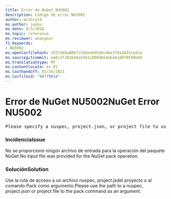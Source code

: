 ```yaml
---
title: Error de NuGet NU5002
description: Código de error NU5002
author: mishra14
ms.author: jodou
ms.date: 8/3/2018
ms.topic: reference
ms.reviewer: anangaur
f1_keywords:
- NU5002
ms.openlocfilehash: 2557a68a80bfc5bbbe695d6c4be378a2833ce43a
ms.sourcegitcommit: ee6c3f203648a5561c809db54ebeb1d0f0598b68
ms.translationtype: MT
ms.contentlocale: es-ES
ms.lasthandoff: 01/26/2021
ms.locfileid: "98779814"
---
```

# <a name="nuget-error-nu5002"></a><span data-ttu-id="d7918-103">Error de NuGet NU5002</span><span class="sxs-lookup"><span data-stu-id="d7918-103">NuGet Error NU5002</span></span>
<pre>Please specify a nuspec, project.json, or project file to use.</pre>

### <a name="issue"></a><span data-ttu-id="d7918-104">Incidencia</span><span class="sxs-lookup"><span data-stu-id="d7918-104">Issue</span></span>

<span data-ttu-id="d7918-105">No se proporcionó ningún archivo de entrada para la operación del paquete NuGet.</span><span class="sxs-lookup"><span data-stu-id="d7918-105">No input file was provided for the NuGet pack operation.</span></span>


### <a name="solution"></a><span data-ttu-id="d7918-106">Solución</span><span class="sxs-lookup"><span data-stu-id="d7918-106">Solution</span></span>

<span data-ttu-id="d7918-107">Use la ruta de acceso a un archivo nuspec, project.jsdel proyecto o al comando Pack como argumento.</span><span class="sxs-lookup"><span data-stu-id="d7918-107">Please use the path to a nuspec, project.json or project file to the pack command as an argument.</span></span>

